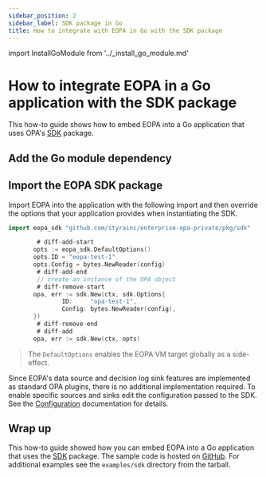 ```yaml
---
sidebar_position: 2
sidebar_label: SDK package in Go
title: How to integrate with EOPA in Go with the SDK package
---
```


<!-- markdownlint-disable MD044 -->
import InstallGoModule from '../_install_go_module.md'


# How to integrate EOPA in a Go application with the SDK package

This how-to guide shows how to embed EOPA into a Go application that uses OPA's
[SDK](https://pkg.go.dev/github.com/open-policy-agent/opa/sdk) package.


## Add the Go module dependency

<InstallGoModule />


## Import the EOPA SDK package

Import EOPA into the application with the following import and then
override the options that your application provides when instantiating the SDK.

```go
import eopa_sdk "github.com/styrainc/enterprise-opa-private/pkg/sdk"
```

```go
        # diff-add-start
       opts := eopa_sdk.DefaultOptions()
       opts.ID = "eopa-test-1"
       opts.Config = bytes.NewReader(config)
        # diff-add-end
        // create an instance of the OPA object
        # diff-remove-start
       opa, err := sdk.New(ctx, sdk.Options{
               ID:     "opa-test-1",
               Config: bytes.NewReader(config),
       })
        # diff-remove-end
        # diff-add
       opa, err := sdk.New(ctx, opts)
```

> The `DefaultOptions` enables the EOPA VM target globally as a side-effect.

Since EOPA's data source and decision log sink features are
implemented as standard OPA plugins, there is no additional implementation
required. To enable specific sources and sinks edit the configuration passed to
the SDK. See the [Configuration](/enterprise-opa/reference/configuration)
documentation for details.


## Wrap up

This how-to guide showed how you can embed EOPA into a Go application that
uses the [SDK](https://pkg.go.dev/github.com/open-policy-agent/opa/sdk) package.
The sample code is hosted on
[GitHub](https://github.com/StyraInc/enterprise-opa/tree/main/examples/go-sdk).
For additional examples see the `examples/sdk` directory from the tarball.
